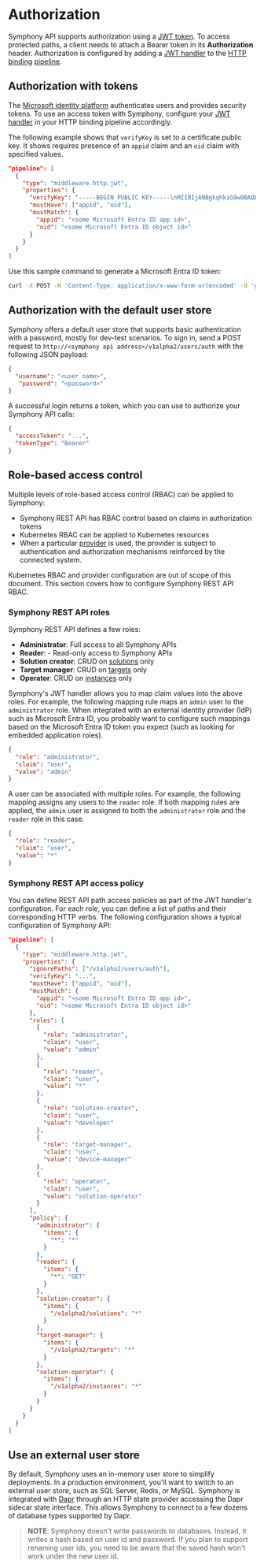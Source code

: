 # Authorization

Symphony API supports authorization using a [JWT token](https://jwt.io/). To access protected paths, a client needs to attach a Bearer token in its **Authorization** header. Authorization is configured by adding a [JWT handler](../bindings/jwt-handler.md) to the [HTTP binding](../bindings/http-binding.md) [pipeline](../bindings/http-binding.md#pipeline).

## Authorization with tokens

The [Microsoft identity platform](https://learn.microsoft.com/entra/identity-platform/security-tokens) authenticates users and provides security tokens. To use an access token with Symphony, configure your [JWT handler](../bindings/jwt-handler.md) in your HTTP binding pipeline accordingly.

The following example shows that `verifyKey` is set to a certificate public key. It shows requires presence of an `appid` claim and an `oid` claim with specified values.

```json
"pipeline": [
  {
    "type": "middleware.http.jwt",                   
    "properties": {            
      "verifyKey": "-----BEGIN PUBLIC KEY-----\nMIIBIjANBgkqhkiG9w0BAQEFAAOCAQ8AMIIBCgKCAQEAsfsXMXWuO+dniLaIELa3\nPyqz9Y/rWff/AVrCAnFSdPHa8//Pmkbt/yq+6Z3u1o4gjRpKWnrjxIh8zDn1Z1RS\n26nkKcNg5xfWxR2K8CPbSbY8gMrp/4pZn7tgrEmoLMkwfgYaVC+4MiFEo1P2gd9m\nCdgIICaNeYkG1bIPTnaqquTM5KfT971MpuOVOdM1ysiejdcNDvEb7v284PYZkw2i\nmwqiBY3FR0sVG7jgKUotFvhd7TR5WsA20GS/6ZIkUUlLUbG/rXWGl0YjZLS/Uf4q\n8Hbo7u+7MaFn8B69F6YaFdDlXm/A0SpedVFWQFGzMsp43/6vEzjfrFDJVAYkwb6x\nUQIDAQAB\n-----END PUBLIC KEY-----\n",
      "mustHave": ["appid", "oid"],
      "mustMatch": {
        "appid": "<some Microsoft Entra ID app id>",
        "oid": "<some Microsoft Entra ID object id>"
      }
    }
  }
]
```

Use this sample command to generate a Microsoft Entra ID token:

```bash
curl -X POST -H 'Content-Type: application/x-www-form-urlencoded' -d 'grant_type=client_credentials&client_id=<client-id>&resource=2ff814a6-3304-4ab8-85cb-cd0e6f879c1d&client_secret=<application-secret>' https://login.microsoftonline.com/<tenant-id>/oauth2/token
```

## Authorization with the default user store

Symphony offers a default user store that supports basic authentication with a password, mostly for dev-test scenarios. To sign in, send a POST request to `http://<symphony api address>/v1alpha2/users/auth` with the following JSON payload:

```json
{
  "username": "<user name>",
   "password": "<password>"
}
```

A successful login returns a token, which you can use to authorize your Symphony API calls:

```json
{
  "accessToken": "...",
  "tokenType": "Bearer"
}
```

## Role-based access control

Multiple levels of role-based access control (RBAC) can be applied to Symphony:

* Symphony REST API has RBAC control based on claims in authorization tokens
* Kubernetes RBAC can be applied to Kubernetes resources
* When a particular [provider](../providers/providers.md) is used, the provider is subject to authentication and authorization mechanisms reinforced by the connected system.

Kubernetes RBAC and provider configuration are out of scope of this document. This section covers how to configure Symphony REST API RBAC.

### Symphony REST API roles

Symphony REST API defines a few roles:

* **Administrator**: Full access to all Symphony APIs
* **Reader**: - Read-only access to Symphony APIs
* **Solution creator**: CRUD on [solutions](../concepts/unified-object-model/solution.md) only
* **Target manager**: CRUD on [targets](../concepts/unified-object-model/target.md) only
* **Operator**: CRUD on [instances](../concepts/unified-object-model/instance.md) only

Symphony's JWT handler allows you to map claim values into the above roles. For example, the following mapping rule maps an `admin` user to the `administrator` role. When integrated with an external identity provider (IdP) such as Microsoft Entra ID, you probably want to configure such mappings based on the Microsoft Entra ID token you expect (such as looking for embedded application roles).

```json
{
  "role": "administrator",
  "claim": "user",
  "value": "admin"
}
```

A user can be associated with multiple roles. For example, the following mapping assigns any users to the `reader` role. If both mapping rules are applied, the `admin` user is assigned to both the `administrator` role and the `reader` role in this case.

```json
{
  "role": "reader",
  "claim": "user",
  "value": "*"
}
```

### Symphony REST API access policy

You can define REST API path access policies as part of the JWT handler's configuration. For each role, you can define a list of paths and their corresponding HTTP verbs. The following configuration shows a typical configuration of Symphony API:

```json
"pipeline": [
  {
    "type": "middleware.http.jwt",                   
    "properties": {            
      "ignorePaths": ["/v1alpha2/users/auth"],
      "verifyKey": "...",
      "mustHave": ["appid", "oid"],
      "mustMatch": {
        "appid": "<some Microsoft Entra ID app id>",
        "oid": "<some Microsoft Entra ID object id>"
      },
      "roles": [
        {
          "role": "administrator",
          "claim": "user",
          "value": "admin"
        },
        {
          "role": "reader",
          "claim": "user",
          "value": "*"
        },
        {
          "role": "solution-creator",
          "claim": "user",
          "value": "developer"
        },
        {
          "role": "target-manager",
          "claim": "user",
          "value": "device-manager"
        },
        {
          "role": "operator",
          "claim": "user",
          "value": "solution-operator"
        }
      ],
      "policy": {                
        "administrator": {
          "items": {
            "*": "*"                    
          }
        },
        "reader": {
          "items": {
            "*": "GET"
          }
        },
        "solution-creator": {
          "items": {
            "/v1alpha2/solutions": "*"
          }
        },
        "target-manager": {
          "items": {
            "/v1alpha2/targets": "*"
          }
        },
        "solution-operator": {
          "items": {
            "/v1alpha2/instances": "*"
          }
        }                
      }
    }
  }
]
```

## Use an external user store

By default, Symphony uses an in-memory user store to simplify deployments. In a production environment, you'll want to switch to an external user store, such as SQL Server, Redis, or MySQL. Symphony is integrated with [Dapr](https://dapr.io/) through an HTTP state provider accessing the Dapr sidecar state interface. This allows Symphony to connect to a few dozens of database types supported by Dapr.

> **NOTE**: Symphony doesn't write passwords to databases. Instead, it writes a hash based on user id and password. If you plan to support renaming user ids, you need to be aware that the saved hash won't work under the new user id.
